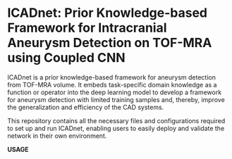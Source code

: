 # ICADnet: Prior Knowledge-based Framework for Intracranial Aneurysm Detection on TOF-MRA using Coupled CNN
ICADnet is  a prior knowledge-based framework for aneurysm detection from TOF-MRA volume.  It embeds task-specific domain knowledge as a function or operator into the deep learning model to develop a framework for aneurysm detection with limited training samples and, thereby, improve the generalization and  efficiency of the CAD systems. 

This repository contains all the necessary files and configurations required to set up and run ICADnet, enabling users to easily deploy and validate the network in their own environment.


**USAGE**
